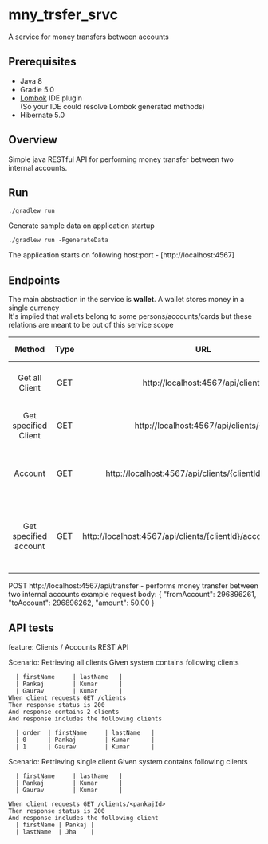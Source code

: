 

# mny_trsfer_srvc

A service for money transfers between accounts

## Prerequisites

- Java 8
- Gradle 5.0
- [Lombok](https://projectlombok.org/) IDE plugin   
(So your IDE could resolve Lombok generated methods)
- Hibernate 5.0


## Overview

Simple java RESTful API for performing money transfer between two internal accounts.

## Run

```
./gradlew run
```
Generate sample data on application startup
```
./gradlew run -PgenerateData
```
The application starts on following host:port - [http://localhost:4567]

## Endpoints

The main abstraction in the service is **wallet**. A wallet stores money in a single currency    
It's implied that wallets belong to some persons/accounts/cards but these relations are meant to be out of this service scope  
  

| Method        | Type   | URL                                     | Request Body         | Response Body                      |  
| :---:         | :---:  | :---:                                   | :---:                | :---:                              |
| Get all Client | GET    | http://localhost:4567/api/clients       | ClentsModel         | Returns all existing clients       |
| Get specified Client    | GET    | http://localhost:4567/api/clients/{id}  | -          | returns the specified client                |
| Account | GET  | http://localhost:4567/api/clients/{clientId}/accounts                 | AccountModel   | returns all accounts of the specified client |
| Get specified account | GET |http://localhost:4567/api/clients/{clientId}/accounts/{accountId}                           | -                    | returns the specified account of the specified client                      |


POST http://localhost:4567/api/transfer - performs money transfer between two internal accounts
example request body:
  {
  	"fromAccount": 296896261,
  	"toAccount": 296896262,
  	"amount": 50.00
  }

## API tests

feature: Clients / Accounts REST API

  Scenario: Retrieving all clients
    Given system contains following clients
    
      | firstName     | lastName   |
      | Pankaj        | Kumar      |
      | Gaurav        | Kumar      |
    When client requests GET /clients
    Then response status is 200
    And response contains 2 clients
    And response includes the following clients
    
      | order  | firstName     | lastName   |
      | 0      | Pankaj        | Kumar      |
      | 1      | Gaurav        | Kumar      |

  Scenario: Retrieving single client
    Given system contains following clients
    
      | firstName     | lastName   |
      | Pankaj        | Kumar      |
      | Gaurav        | Kumar      |
      
    When client requests GET /clients/<pankajId>
    Then response status is 200
    And response includes the following client
      | firstName | Pankaj |
      | lastName  | Jha    |
